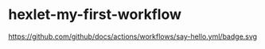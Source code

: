 # hexlet-my-first-workflow

https://github.com/github/docs/actions/workflows/say-hello.yml/badge.svg

